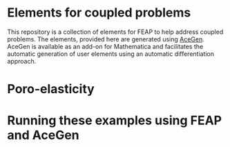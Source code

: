 # Elements for coupled problems

This repository is a collection of elements for FEAP to help address coupled problems. The elements, provided here are generated using <a href = "http://symech.fgg.uni-lj.si/">AceGen</a>. AceGen is available as an add-on for Mathematica and facilitates the automatic generation of user elements using an automatic differentiation approach. 

# Poro-elasticity


# Running these examples using FEAP and AceGen


